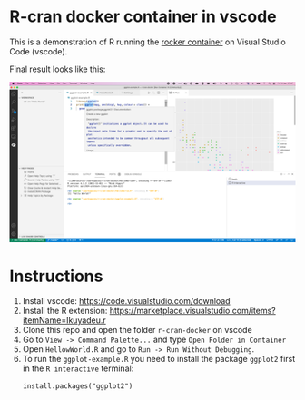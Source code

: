 # R-cran docker container in vscode

This is a demonstration of R running the [rocker container](https://hub.docker.com/r/rocker/r-ver) on Visual Studio Code (vscode).

Final result looks like this:

![R + docker + vscode](img/screenshot.png)

# Instructions

1. Install vscode: https://code.visualstudio.com/download
1. Install the R extension: https://marketplace.visualstudio.com/items?itemName=Ikuyadeu.r
1. Clone this repo and open the folder `r-cran-docker` on vscode
1. Go to `View -> Command Palette...` and type `Open Folder in Container`
1. Open `HellowWorld.R` and go to `Run -> Run Without Debugging`.
1. To run the `ggplot-example.R` you need to install the package `ggplot2` first in the `R interactive` terminal: 
    ```
    install.packages("ggplot2")
    ```

